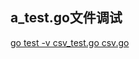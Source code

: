 ## a_test.go文件调试


[go test -v  csv_test.go csv.go](https://www.cnblogs.com/Detector/p/10010292.html) 